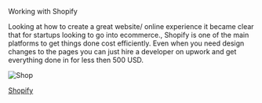 Working with Shopify

Looking at how to create a great website/ online experience it became clear that for startups looking to go into ecommerce., Shopify is one of the main platforms to get things done cost efficiently. Even when you need design changes to the pages you can just hire a developer on upwork and get everything done in for less then 500 USD. 

![Shop](https://www.nchannel.com/wp-content/uploads/2014/04/shopify-ecommerce-platform.png)

[Shopify](http://shopify.com)

